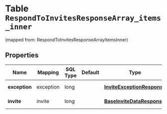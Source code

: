 
# Table `RespondToInvitesResponseArray_items_inner`
(mapped from: RespondToInvitesResponseArrayItemsInner)

## Properties
Name | Mapping | SQL Type | Default | Type | Description | Notes
---- | ------- | -------- | ------- | ---- | ----------- | -----
**exception** | exception | long |  | [**InviteExceptionResponse**](InviteExceptionResponse.md) |  |  [optional] [foreignkey]
**invite** | invite | long |  | [**BaseInviteDataResponse**](BaseInviteDataResponse.md) |  |  [optional] [foreignkey]




